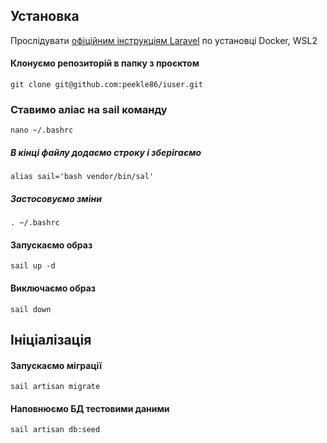## Установка

Прослідувати 
[офіційним інструкціям Laravel](https://laravel.com/docs/9.x/installation#getting-started-on-windows)
по установці Docker, WSL2

#### Клонуємо репозиторій в папку з проєктом
~~~
git clone git@github.com:peekle86/iuser.git
~~~

### Ставимо аліас на sail команду
~~~
nano ~/.bashrc
~~~
##### В кінці файлу додаємо строку і зберігаємо
~~~
alias sail='bash vendor/bin/sal'
~~~
##### Застосовуємо зміни
~~~
. ~/.bashrc
~~~

#### Запускаємо образ
~~~
sail up -d
~~~
#### Виключаємо образ
~~~
sail down
~~~

## Ініціалізація

#### Запускаємо міграції
~~~
sail artisan migrate
~~~

#### Наповнюємо БД тестовими даними
~~~
sail artisan db:seed
~~~